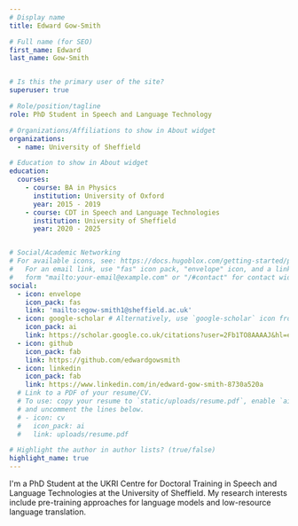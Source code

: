 ```yaml
---
# Display name
title: Edward Gow-Smith

# Full name (for SEO)
first_name: Edward
last_name: Gow-Smith


# Is this the primary user of the site?
superuser: true

# Role/position/tagline
role: PhD Student in Speech and Language Technology

# Organizations/Affiliations to show in About widget
organizations:
  - name: University of Sheffield

# Education to show in About widget
education:
  courses:
    - course: BA in Physics
      institution: University of Oxford
      year: 2015 - 2019
    - course: CDT in Speech and Language Technologies
      institution: University of Sheffield
      year: 2020 - 2025


# Social/Academic Networking
# For available icons, see: https://docs.hugoblox.com/getting-started/page-builder/#icons
#   For an email link, use "fas" icon pack, "envelope" icon, and a link in the
#   form "mailto:your-email@example.com" or "/#contact" for contact widget.
social:
  - icon: envelope
    icon_pack: fas
    link: 'mailto:egow-smith1@sheffield.ac.uk'
  - icon: google-scholar # Alternatively, use `google-scholar` icon from `ai` icon pack
    icon_pack: ai
    link: https://scholar.google.co.uk/citations?user=2Fb1TO8AAAAJ&hl=en
  - icon: github
    icon_pack: fab
    link: https://github.com/edwardgowsmith
  - icon: linkedin
    icon_pack: fab
    link: https://www.linkedin.com/in/edward-gow-smith-8730a520a
  # Link to a PDF of your resume/CV.
  # To use: copy your resume to `static/uploads/resume.pdf`, enable `ai` icons in `params.yaml`,
  # and uncomment the lines below.
  # - icon: cv
  #   icon_pack: ai
  #   link: uploads/resume.pdf

# Highlight the author in author lists? (true/false)
highlight_name: true
---
```


I'm a PhD Student at the UKRI Centre for Doctoral Training in Speech and Language Technologies at the University of Sheffield.
My research interests include pre-training approaches for language models and low-resource language translation. 
